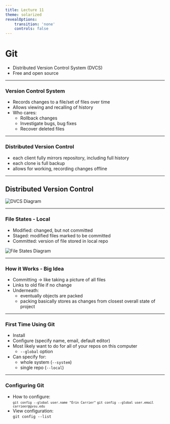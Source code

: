 ```yaml
---
title: Lecture 11
theme: solarized
revealOptions:
    transition: 'none'
    controls: false
---
```


# Git

* Distributed Version Control System (DVCS)
* Free and open source

---

### Version Control System

* Records changes to a file/set of files over time
* Allows viewing and recalling of history
* Who cares:
    * Rollback changes
    * Investigate bugs, bug fixes
    * Recover deleted files

---

### Distributed Version Control

* each client fully mirrors repository, including full history
* each clone is full backup
* allows for working, recording changes offline

---

## Distributed Version Control

![DVCS Diagram](/media/git-book-dvcs.png)

---


### File States - Local

* Modified: changed, but not committed
* Staged: modified files marked to be committed
* Committed: version of file stored in local repo

![File States Diagram](/media/git-book-file-states.png)


---

### How it Works - Big Idea

* Committing -> like taking a picture of all files
* Links to old file if no change
* Underneath:
    * eventually objects are packed
    * packing basically stores as changes from closest overall state of project

---

### First Time Using Git 

* Install
* Configure (specify name, email, default editor)
* Most likely want to do for all of your repos on this computer
    * `--global` option
* Can specify for:
    * whole system (`--system`)
    * single repo (`--local`)

---

### Configuring Git
* How to configure:  
  <small>`git config --global user.name "Erin Carrier"`</small>
  <small>`git config --global user.email carrieer@gvsu.edu`</small>
* View configuration:  
  `git config --list`
